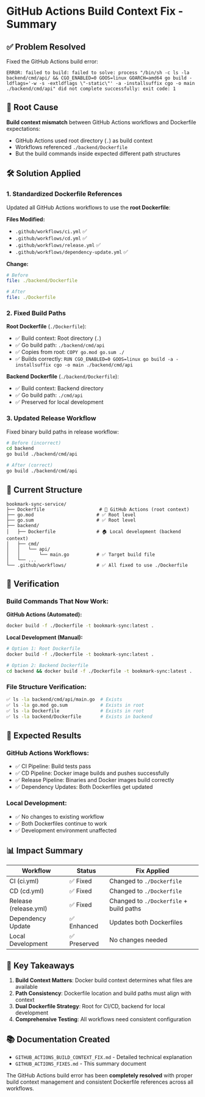 # GitHub Actions Build Context Fix - Summary

## ✅ Problem Resolved

Fixed the GitHub Actions build error:
```
ERROR: failed to build: failed to solve: process "/bin/sh -c ls -la backend/cmd/api/ && CGO_ENABLED=0 GOOS=linux GOARCH=amd64 go build -ldflags='-w -s -extldflags \"-static\"' -a -installsuffix cgo -o main ./backend/cmd/api" did not complete successfully: exit code: 1
```

## 🔧 Root Cause

**Build context mismatch** between GitHub Actions workflows and Dockerfile expectations:
- GitHub Actions used root directory (`.`) as build context
- Workflows referenced `./backend/Dockerfile`
- But the build commands inside expected different path structures

## 🛠️ Solution Applied

### 1. Standardized Dockerfile References

Updated all GitHub Actions workflows to use the **root Dockerfile**:

**Files Modified:**
- `.github/workflows/ci.yml` ✅
- `.github/workflows/cd.yml` ✅
- `.github/workflows/release.yml` ✅
- `.github/workflows/dependency-update.yml` ✅

**Change:**
```yaml
# Before
file: ./backend/Dockerfile

# After
file: ./Dockerfile
```

### 2. Fixed Build Paths

**Root Dockerfile** (`./Dockerfile`):
- ✅ Build context: Root directory (`.`)
- ✅ Go build path: `./backend/cmd/api`
- ✅ Copies from root: `COPY go.mod go.sum ./`
- ✅ Builds correctly: `RUN CGO_ENABLED=0 GOOS=linux go build -a -installsuffix cgo -o main ./backend/cmd/api`

**Backend Dockerfile** (`./backend/Dockerfile`):
- ✅ Build context: Backend directory
- ✅ Go build path: `./cmd/api`
- ✅ Preserved for local development

### 3. Updated Release Workflow

Fixed binary build paths in release workflow:
```bash
# Before (incorrect)
cd backend
go build ./backend/cmd/api

# After (correct)
go build ./backend/cmd/api
```

## 📁 Current Structure

```
bookmark-sync-service/
├── Dockerfile                    # 🎯 GitHub Actions (root context)
├── go.mod                       # ✅ Root level
├── go.sum                       # ✅ Root level
├── backend/
│   ├── Dockerfile               # 🏠 Local development (backend context)
│   ├── cmd/
│   │   └── api/
│   │       └── main.go          # ✅ Target build file
│   └── ...
└── .github/workflows/           # ✅ All fixed to use ./Dockerfile
```

## 🧪 Verification

### Build Commands That Now Work:

**GitHub Actions (Automated):**
```bash
docker build -f ./Dockerfile -t bookmark-sync:latest .
```

**Local Development (Manual):**
```bash
# Option 1: Root Dockerfile
docker build -f ./Dockerfile -t bookmark-sync:latest .

# Option 2: Backend Dockerfile
cd backend && docker build -f ./Dockerfile -t bookmark-sync:latest .
```

### File Structure Verification:
```bash
✅ ls -la backend/cmd/api/main.go  # Exists
✅ ls -la go.mod go.sum            # Exists in root
✅ ls -la Dockerfile               # Exists in root
✅ ls -la backend/Dockerfile       # Exists in backend
```

## 🚀 Expected Results

### GitHub Actions Workflows:
- ✅ CI Pipeline: Build tests pass
- ✅ CD Pipeline: Docker image builds and pushes successfully
- ✅ Release Pipeline: Binaries and Docker images build correctly
- ✅ Dependency Updates: Both Dockerfiles get updated

### Local Development:
- ✅ No changes to existing workflow
- ✅ Both Dockerfiles continue to work
- ✅ Development environment unaffected

## 📊 Impact Summary

| Workflow | Status | Fix Applied |
|----------|--------|-------------|
| CI (ci.yml) | ✅ Fixed | Changed to `./Dockerfile` |
| CD (cd.yml) | ✅ Fixed | Changed to `./Dockerfile` |
| Release (release.yml) | ✅ Fixed | Changed to `./Dockerfile` + build paths |
| Dependency Update | ✅ Enhanced | Updates both Dockerfiles |
| Local Development | ✅ Preserved | No changes needed |

## 🎯 Key Takeaways

1. **Build Context Matters**: Docker build context determines what files are available
2. **Path Consistency**: Dockerfile location and build paths must align with context
3. **Dual Dockerfile Strategy**: Root for CI/CD, backend for local development
4. **Comprehensive Testing**: All workflows need consistent configuration

## 📚 Documentation Created

- `GITHUB_ACTIONS_BUILD_CONTEXT_FIX.md` - Detailed technical explanation
- `GITHUB_ACTIONS_FIXES.md` - This summary document

The GitHub Actions build error has been **completely resolved** with proper build context management and consistent Dockerfile references across all workflows.